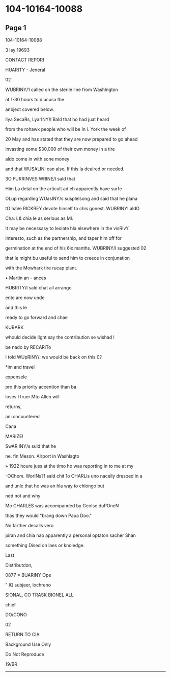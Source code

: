 # 104-10164-10088

## Page 1

104-10164-10088

3 lay 19693

CONTACT REPORI

HUARITY - Jeneral

02

WUBRINY/1 called on the sterile line from Washlngton

at 1-30 hours to diucusa the

anbject covered below.

Ilya SecaRs, LyarINY/l Bald that ho had juat heard

from the rohawk people who will be In i. York the week of

20 May and has stated that they are now prepared to go ahead

Invasting some $30,000 of their own money in a tire

aldo come in with sone money

and that WUSALINi can also, lf this la dealred or needed.

3O FURRINVES WRINE/l sald that

Him La detal on the articult ad eh apparently have surfe

OLup regarding WUasINY/s susplelsong and said that he plana

tO haVe RICKREY devote hinself to chis gonest. WUBRINY! aldO

Cha: L& chia le as serlous as MI.

It may be necessasy to leolate hla elsewhere in the visRIvY

Interesto, such as the partnership, and taper him off for

germination at the end of his 6ix manths. WUBRINY/l suggested 02

that le might bu useful to send him to creece in conjunation

with the Mowhark tire rucap plant.

• Martin an - ances

HUBRITY/l sald chat all arrango

ente are now unde

and this le

ready to go forward and chae

KUBARK

whould decide Ilght say the contribution se wishad l

be nado by RECARiTo

I told WUpRINY/: we would be back on this 0?

*im and travel

expensele

pro this priority accention than ba

loses I truer Mto Allen will

returns,

ani oncountered

Сала

MARIZE!

SwAR INY/s suld that he

ne. fin Meson. Alrport in Washlagto

» 1922 houre juss at the timo ho was reporting in to me at my

-OChom. WorINs?1 sald chit 1o CHARLis uno nacelly dresoed in a

and unle that he was an hla way to chlongo but

ned not and why

Mo CHARLES was accompanded by GeoIse duPOneN

thas they would "brang down Papa Doo."

No farther decalls vero

piran and chia nao apparently a personal optaton sacher Shan

something Dised on laes or knoledge.

Last

Distributdon,

0877 = BUARINY Ope

" IQ subjeer, lochreno

SIONAL, CO TRASK BIONEL ALL

chief

DO/CONO

02

RETURN TO CIA

Background Use Only

Do Not Reproduce

19/BR

---

